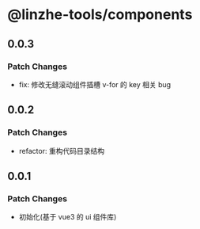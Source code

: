 # @linzhe-tools/components

## 0.0.3

### Patch Changes

- fix: 修改无缝滚动组件插槽 v-for 的 key 相关 bug

## 0.0.2

### Patch Changes

- refactor: 重构代码目录结构

## 0.0.1

### Patch Changes

- 初始化(基于 vue3 的 ui 组件库)
